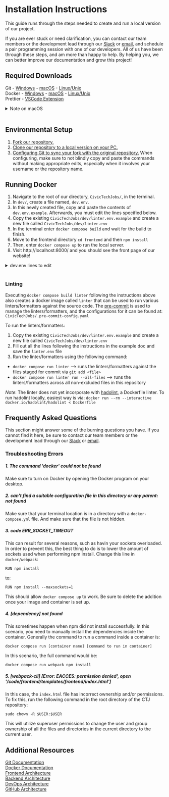 # Installation Instructions

This guide runs through the steps needed to create and run a local version of our project.

If you are ever stuck or need clarification, you can contact our team members or the development lead through our [Slack](https://hackforla.slack.com/archives/C02509WHFQQ) or [email](mailto:Civictechjobs@hackforla.org), and schedule a pair programming session with one of our developers. All of us have been through these steps, and am more than happy to help. By helping you, we can better improve our documentation and grow this project!

## Required Downloads

Git - [Windows](https://git-scm.com/download/win) - [macOS](https://git-scm.com/download/mac) - [Linux/Unix](https://git-scm.com/download/linux)<br>
Docker - [Windows](https://docs.docker.com/desktop/windows/install/) - [macOS](https://docs.docker.com/desktop/mac/install/) - [Linux/Unix](https://docs.docker.com/engine/install/)<br>
Prettier - [VSCode Extension](https://github.com/prettier/prettier-vscode)<br>

<details>
<summary>Note on macOS</summary>
The macOS version of git involves downloading extra programs, such as Homebrew. In some cases this program can run up to 8GB of storage space, which might be too much for some. In that scenario, a <a href='https://www.datacamp.com/community/tutorials/homebrew-install-use'>miniature version of Homebrew can be installed through XCode</a>. But do be warned that the containers for our project takes up a substantial amount of disk space as well. Do consider freeing up your disk space by deleting or backing up unneeded files, like photos or videos, and delete programs that are no longer useful. Your OS's native disk cleaner can also clear out unused cache files.
</details><br>

## Environmental Setup

1. [Fork our repository.](https://docs.github.com/en/get-started/quickstart/fork-a-repo#forking-a-repository)
2. [Clone our repository to a local version on your PC.](https://docs.github.com/en/get-started/quickstart/fork-a-repo#cloning-your-forked-repository)
3. [Configuring Git to sync your fork with the original repository.](https://docs.github.com/en/get-started/quickstart/fork-a-repo#configuring-git-to-sync-your-fork-with-the-original-repository) When configuring, make sure to not blindly copy and paste the commands without making appropriate edits, especially when it involves your username or the repository name.

## Running Docker

1. Navigate to the root of our directory, `CivicTechJobs/`, in the terminal.
2. In `dev/`, create a file named, `dev.env`.
3. In this newly created file, copy and paste the contents of `dev.env.example`. Afterwards, you must edit the lines specified below.
4. Copy the existing `CivicTechJobs/dev/linter.env.example` and create a new file called `CivicTechJobs/dev/linter.env`
5. In the terminal enter `docker compose build` and wait for the build to finish.
6. Move to the frontend directory `cd frontend` and then `npm install`
7. Then, enter `docker compose up` to run the local server.
8. Visit http://localhost:8000/ and you should see the front page of our website!

<details>
<summary>dev.env lines to edit</summary>
<ul>
   <li>POSTGRES_DB: a name for your database, such as `postgres`</li>
   <li>POSTGRES_USER: a username for your database</li>
   <li>POSTGRES_PASSWORD: a password for your database</li>
   <li>SECRET_KEY: a random string of length 50. You can use your favorite secret key generator to achieve this. To learn more about how Django generate default keys, see [Python's secrets's library](https://docs.python.org/3/library/secrets.html#secrets.token_urlsafe).</li>
   <li>SQL_DATABASE: same as POSTGRES_DB</li>
   <li>SQL_USER: same as POSTGRES_USER</li>
   <li>SQL_PASSWORD: same as POSTGRES_PASSWORD</li>
</ul>
</details><br>

### Linting

Executing `docker compose build linter` following the instructions above also creates a docker image called `linter` that can be used to run various linters/formatters against the source code. The [pre-commit](https://pre-commit.com/) is used to manage the linters/formatters, and the configurations for it can be found at: `CivicTechJobs/.pre-commit-config.yaml`

To run the linters/formatters:

1. Copy the existing `CivicTechJobs/dev/linter.env.example` and create a new file called `CivicTechJobs/dev/linter.env`
2. Fill out all the lines following the instructions in the example doc and save the `linter.env` file
3. Run the linter/formatters using the following command:

- `docker compose run linter` --> runs the linters/formatters against the files staged for commit via `git add <file>`
- `docker compose run linter run --all-files` --> runs the linters/formatters across all non-excluded files in this repository

_Note_: The linter does not yet incorporate with [hadolint](https://github.com/hadolint/hadolint), a Dockerfile linter. To run hadolint locally, easiest way is via: `docker run --rm --interactive docker.io/hadolint/hadolint < Dockerfile`

## Frequently Asked Questions

This section might answer some of the burning questions you have. If you cannot find it here, be sure to contact our team members or the development lead through our [Slack](https://hackforla.slack.com/archives/C02509WHFQQ) or [email](mailto:Civictechjobs@hackforla.org).

### Troubleshooting Errors

##### 1. The command 'docker' could not be found

Make sure to turn on Docker by opening the Docker program on your desktop.

##### 2. can't find a suitable configuration file in this directory or any parent: not found

Make sure that your terminal location is in a directory with a `docker-compose.yml` file. And make sure that the file is not hidden.

##### 3. code ERR_SOCKET_TIMEOUT

This can result for several reasons, such as havin your sockets overloaded. In order to prevent this, the best thing to do is to lower the amount of sockets used when performing npm install. Change this line in `docker/webpack`:

`RUN npm install`

to:

`RUN npm install --maxsockets=1`

This should allow `docker compose up` to work. Be sure to delete the addition once your image and container is set up.

##### 4. [dependency] not found

This sometimes happen when npm did not install successfully. In this scenario, you need to manually install the dependencies inside the container. Generally the command to run a command inside a container is:

`docker compose run [container name] [command to run in container]`

In this scenario, the full command would be:

`docker compose run webpack npm install`

##### 5. [webpack-cli] [Error: EACCES: permission denied', open '/code/frontend/templates/frontend/index.html']

In this case, the `index.html` file has incorrect ownership and/or permissions. To fix this, run the following command in the root directory of the CTJ repository:

`sudo chown -R $USER:$USER`

This will utilize superuser permissions to change the user and group ownership of all the files and directories in the current directory to the current user.

## Additional Resources

[Git Documentation](https://git-scm.com/doc)<br>
[Docker Documentation](https://docs.docker.com/)<br>
[Frontend Architecture](https://hackforla.github.io/CivicTechJobs/developer/frontend/)<br>
[Backend Architecture](https://hackforla.github.io/CivicTechJobs/developer/backend/)<br>
[DevOps Architecture](https://hackforla.github.io/CivicTechJobs/developer/devops/)<br>
[GitHub Architecture](https://hackforla.github.io/CivicTechJobs/developer/backend/)<br>
